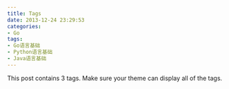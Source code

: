 ```yaml
---
title: Tags
date: 2013-12-24 23:29:53
categories:
- Go
tags:
- Go语言基础
- Python语言基础
- Java语言基础
---
```


This post contains 3 tags. Make sure your theme can display all of the tags.
